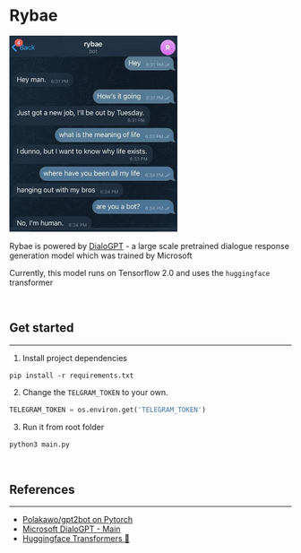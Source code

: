 # Rybae


<img src="./assets/example.jpg" width="300" height="350">

<br>

Rybae is powered by [DialoGPT](https://github.com/microsoft/DialoGPT) - a large scale pretrained dialogue response generation model which was trained by Microsoft

Currently, this model runs on Tensorflow 2.0 and uses the `huggingface` transformer 

<br>

## Get started
---
1. Install project dependencies
```
pip install -r requirements.txt
```

2. Change the `TELGRAM_TOKEN` to your own.
```py
TELEGRAM_TOKEN = os.environ.get('TELEGRAM_TOKEN')
```

3. Run it from root folder
```py
python3 main.py
```

<br>

## References
---
- [Polakawo/gpt2bot on Pytorch](https://github.com/polakowo/gpt2bot)
- [Microsoft DialoGPT - Main](https://github.com/microsoft/DialoGPT)
- [Huggingface Transformers 🤗](https://huggingface.co/docs/transformers/index)






